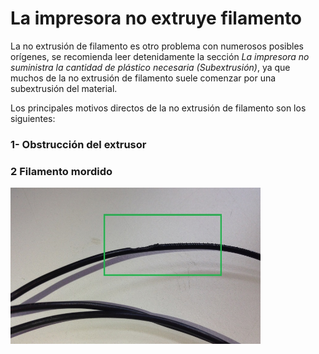 # La impresora no extruye filamento

La no extrusión de filamento es otro problema con numerosos posibles orígenes, se recomienda leer detenidamente la sección *La impresora no suministra la cantidad de plástico necesaria (Subextrusión)*, ya que muchos de la no extrusión de filamento suele comenzar por una subextrusión del material.

Los principales motivos directos de la no extrusión de filamento son los siguientes:


### 1- Obstrucción del extrusor



### 2 Filamento mordido

<img src="fm.JPG" alt="fm" height="250" width="400" align="middle">